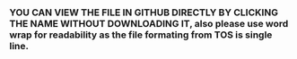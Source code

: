 ### YOU CAN VIEW THE FILE IN GITHUB DIRECTLY BY CLICKING THE NAME WITHOUT DOWNLOADING IT, also please use word wrap for readability as the file formating from TOS is single line.
